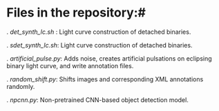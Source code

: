 # Files in the repository:#

. *det_synth_lc.sh* : Light curve construction of detached binaries.

. *sdet_synth_lc.sh*: Light curve construction of detached binaries.

. *artificial_pulse.py*: Adds noise, creates artificial pulsations on eclipsing binary light curve, and write annotation files. 

. *random_shift.py*: Shifts images and corresponding XML annotations randomly. 

. *npcnn.py*: Non-pretrained CNN-based object detection model.
